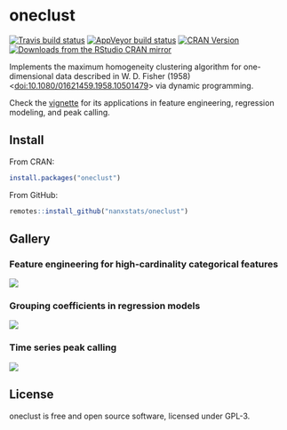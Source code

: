 # oneclust

[![Travis build status](https://travis-ci.org/nanxstats/oneclust.svg?branch=master)](https://travis-ci.org/nanxstats/oneclust)
[![AppVeyor build status](https://ci.appveyor.com/api/projects/status/github/nanxstats/oneclust?branch=master&svg=true)](https://ci.appveyor.com/project/nanxstats/oneclust)
[![CRAN Version](https://www.r-pkg.org/badges/version/oneclust)](https://cran.r-project.org/package=oneclust)
[![Downloads from the RStudio CRAN mirror](https://cranlogs.r-pkg.org/badges/oneclust)](https://cran.r-project.org/package=oneclust)

Implements the maximum homogeneity clustering algorithm for one-dimensional data described in W. D. Fisher (1958) <[doi:10.1080/01621459.1958.10501479](https://www.tandfonline.com/doi/abs/10.1080/01621459.1958.10501479)> via dynamic programming.

Check the [vignette](https://nanx.me/oneclust/articles/oneclust.html) for its applications in feature engineering, regression modeling, and peak calling.

## Install

From CRAN:

```r
install.packages("oneclust")
```

From GitHub:

```r
remotes::install_github("nanxstats/oneclust")
```

## Gallery

### Feature engineering for high-cardinality categorical features

![](https://i.imgur.com/OTu0UcN.png)

### Grouping coefficients in regression models

![](https://i.imgur.com/WF3brnU.png)

### Time series peak calling

![](https://i.imgur.com/N15aQmU.png)

## License

oneclust is free and open source software, licensed under GPL-3.
